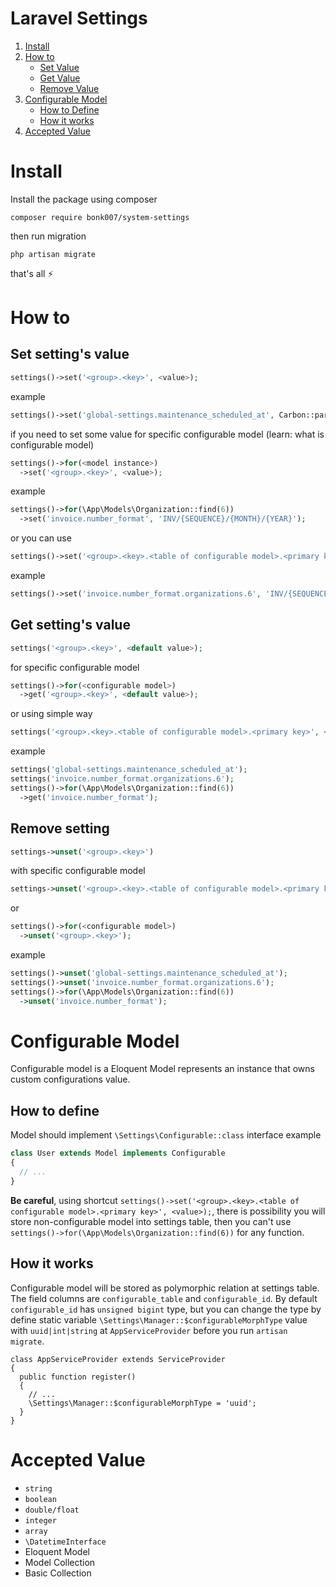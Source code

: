 Laravel Settings
=======================
1. [Install](#install)
2. [How to](#how-to)
   - [Set Value](#set-settings-value)
   - [Get Value](#get-settings-value)
   - [Remove Value](#remove-setting)
4. [Configurable Model](#configurable-model)
   - [How to Define](#how-to-define)
   - [How it works](#how-it-works)
6. [Accepted Value](#accepted-value)

# Install
Install the package using composer 
``` 
composer require bonk007/system-settings
``` 
then run migration 
```
php artisan migrate
```
that's all :zap:

# How to

## Set setting's value
```php
settings()->set('<group>.<key>', <value>);
```
example
```php
settings()->set('global-settings.maintenance_scheduled_at', Carbon::parse('2024-07-01 00:00:00'));
```
if you need to set some value for specific configurable model (learn: what is configurable model)
```php
settings()->for(<model instance>)
  ->set('<group>.<key>', <value>);
```
example
```php
settings()->for(\App\Models\Organization::find(6))
  ->set('invoice.number_format', 'INV/{SEQUENCE}/{MONTH}/{YEAR}');
```
or you can use
```php
settings()->set('<group>.<key>.<table of configurable model>.<primary key>', <value>);
```
example
```php
settings()->set('invoice.number_format.organizations.6', 'INV/{SEQUENCE}/{MONTH}/{YEAR}');
```

## Get setting's value
```php
settings('<group>.<key>', <default value>);
```
for specific configurable model
```php
settings()->for(<configurable model>)
  ->get('<group>.<key>', <default value>);
```
or using simple way
```php
settings('<group>.<key>.<table of configurable model>.<primary key>', <default value>)
```
example
```php
settings('global-settings.maintenance_scheduled_at');
settings('invoice.number_format.organizations.6');
settings()->for(\App\Models\Organization::find(6))
  ->get('invoice.number_format');
```
## Remove setting
```php
settings->unset('<group>.<key>')
```
with specific configurable model

```php
settings->unset('<group>.<key>.<table of configurable model>.<primary key>')
```
or 
```php
settings()->for(<configurable model>)
  ->unset('<group>.<key>');
```

example
```php
settings()->unset('global-settings.maintenance_scheduled_at');
settings()->unset('invoice.number_format.organizations.6');
settings()->for(\App\Models\Organization::find(6))
  ->unset('invoice.number_format');
```

# Configurable Model
Configurable model is a Eloquent Model represents an instance that owns custom configurations value.

## How to define
Model should implement `\Settings\Configurable::class` interface
example
```php
class User extends Model implements Configurable
{
  // ...
}
```
**Be careful**, using shortcut `settings()->set('<group>.<key>.<table of configurable model>.<primary key>', <value>);`, there is possibility you will store non-configurable model into settings table, then you can't use `settings()->for(\App\Models\Organization::find(6))` for any function.

## How it works
Configurable model will be stored as polymorphic relation at settings table. The field columns are `configurable_table` and `configurable_id`. By default `configurable_id` has `unsigned bigint` type, but you can change the type by define static variable `\Settings\Manager::$configurableMorphType` value with `uuid|int|string` at `AppServiceProvider` before you run `artisan migrate`.
```
class AppServiceProvider extends ServiceProvider
{
  public function register()
  {
    // ...
    \Settings\Manager::$configurableMorphType = 'uuid';
  }
}
```

# Accepted Value
- `string`
- `boolean`
- `double/float`
- `integer`
- `array`
- `\DatetimeInterface`
- Eloquent Model
- Model Collection
- Basic Collection
